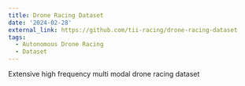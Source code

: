 ```yaml
---
title: Drone Racing Dataset
date: '2024-02-28'
external_link: https://github.com/tii-racing/drone-racing-dataset
tags:
  - Autonomous Drone Racing
  - Dataset
---
```


Extensive high frequency multi modal drone racing dataset

<!--more-->
